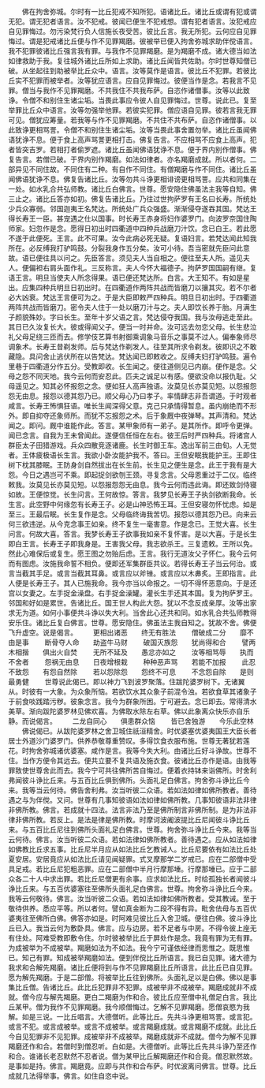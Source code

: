 <!-- { "loadSidebar": true } -->
　　佛在拘舍弥城。尔时有一比丘犯戒不知所犯。语诸比丘。诸比丘或谓有犯或谓无犯。谓无犯者语言。汝不犯戒。彼闻已便生不犯戒想。谓有犯者语言。汝犯戒应自见罪悔过。勿污染梵行负人信施长夜受苦。彼比丘言。我无所犯。云何应自见罪悔过。谓是犯戒诸比丘便与作不见罪羯磨。彼被举已便入拘舍弥城求助伴傥语言。我不犯罪彼诸比丘强言我有罪。与我作不见罪羯磨。是为羯磨不成。诸大德当如法如律救助于我。复往城外诸比丘所如上求助。诸比丘闻皆共佐助。尔时世尊知僧已破。从坐起往到助被举比丘众中。语言。汝等莫作是语言。彼比丘不犯罪。若彼比丘实不犯罪而被举者。汝等犹应语言。应自见罪悔过。彼便当作是念。若我言不见罪。僧当与我作不见罪羯磨。不共我住不共我布萨。自恣作诸僧事。汝等以此致诤。令僧不和别住生诸尘垢。当畏此事应令彼人自见罪悔过。世尊。说此已。复至举罪比丘众中语言。汝等勿强举他罪。若彼实犯罪。僧应语自见罪。彼若言我无罪可见。僧犹应筹量。若我等与作不见罪羯磨。不共住不共布萨。自恣作诸僧事。以此致诤更相骂詈。令僧不和别住生诸尘垢。汝等当畏此事舍置勿举。诸比丘虽闻佛语犹诤不息。便于食上高声骂詈更相打击。佛复告言。不应相骂不应食上高声。犯者皆突吉罗。若相打者偷罗遮。诸比丘虽闻佛语犹诤不息。便于界内别作僧事。佛复告言。若僧已破。于界内别作羯磨。如法如律者。亦名羯磨成就。所以者何。二部异见不同住故。不同住有二种。有自作不同住。有僧羯磨与作不同住。诸比丘虽闻佛语犹诤不息。佛复告诸比丘。汝等勿共斗诤更相诽谤更相骂詈。应共和同集在一处。如水乳合共弘师教。诸比丘白佛言。世尊。愿安隐住佛虽法主我等自知。佛三止之。诸比丘答亦如初。佛复告诸比丘。乃往过世拘萨罗有王名曰长寿。所统处少兵众寡弱。邻国迦夷王名梵达。所统处广兵众强盛。渐渐侵夺遂吞其国。梵达王得长寿王一臣。甚宠遇之仕以国事。时长寿王赤身将妇作婆罗门。向波罗奈国住陶师家。妇忽作是念。愿得日初出时四衢道中四种兵战磨刀汁饮。念已白王。若此愿不遂于此便死。王言。此不可果。汝今此病必死无疑。复语妇言。若梵达闻此知我所在。必反缚我打驴鸣鼓。分裂我身作五分矣。汝可小待。吾当密就先臣问此意故。语已便往具以问之。先臣答言。须见夫人当自相之。便往至夫人所。遥见夫人。便偏袒右肩头面作礼。三反称言。夫人今怀大福德子。拘萨罗国国嗣有继。复语王言。明旦当使夫人所念得果。语已便还梵达所。白言。大王知不。有如是星出。应集四种兵明旦日初出时。在四衢道作两阵共战而皆磨刀以攘其灾。若不尔者必大凶衰。梵达王言便可为之。于是大臣即敕严四种兵。明旦日初出时。于四衢道两阵共战而皆磨刀。密令夫人住于一处以磨刀汁与之。夫人即饮长养于胎。月满生子颜貌殊妙。字曰长生。至年十岁父语之言。梵达侵夺我国。我与汝母逃走至此。其日已久汝复长大。彼或得闻父子。便当一时并命。汝可远去勿恋父母。长生悲泣礼父母足绕三匝而去。修学伎艺算书射御乘调象马音乐之事莫不过人。偏奉象师尽调象术。长寿王昔剃发师。后与梵达作剃发人。往至其所求令剃发。彼即识之不敢藏隐。具问舍止逃伏所在以告梵达。梵达闻已即敕收之。反缚夫妇打驴鸣鼓。遍令里巷于四衢道分作五分。受教即收。长生闻之。便往道侧见已内崩。便作是念。父母之怨不同天地。我今云何而安忍此。匹夫之诚足以有感。便欲没命以报仇耻。父母遥见之。知其必怀报怨之念。便如狂人高声独语。汝莫见长亦莫见短。以怨报怨怨无由息。报怨以德其怨乃已。顺父母心乃曰孝子。率情肆志非吾谓道。于时观者咸言。长寿王怖惧狂语。唯长生闻深得父意。克己只承情得暂息。虽内崩绝而不形外。即自抑夺还象师所。而犹不忘报怨之术。后于象厩中夜弹琴。其声清和。梵达闻之。即问。厩中谁能作此。答言。某甲象师有一弟子。是其所作。即呼令更弹。闻已念言。自我为王未曾闻此。遂便信任恒在左右。彼王后时严四种兵。将诸宫人群臣太子田猎游戏。兵众四散竞逐诸鹿。长生时御王车。逸出军前三由旬。人无觉者。王体疲极语长生言。我欲小卧汝能护我不。答曰。王但安眠我能护王。王即住树下枕其膝眠。王防身剑自然拔出在长生前。长生见之便生是念。此王于我有是大怨。今日之遇岂可不乘。即起捉剑欲刎王颈。寻复念言。父母恩重过于二仪。临终敕我。汝莫见长亦莫见短。以怨报怨怨无由息。我今云何而违此诲。即还致剑侍寝如故。王便惊觉。长生问言。王何故惊。答言。我梦见长寿王子执剑欲断我命。长生言。此空野中何缘忽有长寿王子。必是山神恐怖王耳。王但安寝勿怀忧虑。如是至三。王最后眠。长生复作是念。父母临终诲我苦切。报怨以德其怨乃已。向来云何三欲违逆。从今克念事王如亲。终不复生一毫害意。作是念已。王觉大喜。长生问言。何故大喜。答言。我梦长寿王子欲事我如亲不复怀害。是以大喜。于是长生即白王言。长寿王子即我身是。王害我父母。我志欲杀王。三复遗敕。王所以免。然此心难保后或复生。愿王图之勿贻后虑。王言。我行无道汝父子怀仁。我今云何而有图虑。汝施我命誓不相负。便即还军集群臣共议。若得长寿王子当云何治。或言当截其手足。或言当截其耳鼻。或言应以斧锉。或言应以木丳炙。王即指言。此人便是长寿王子。其人已施我命。我今亦当以命报之。一切不得怀恶意向。于是还宫以女妻之。左手捉金澡盘。右手捉金澡罐。灌长生手还其本国。复为拘萨罗王。邻国和好如是累世。告诸比丘。国王世人构此大怨。犹以不念反成亲厚。汝等出家求无为道。如何小事便共斗诤以失大利。当舍此心还共和同。如水乳合共弘师教得安乐住。诸比丘复白佛言。世尊。愿安隐住。佛虽法主我自知之。犹故不舍。佛便飞升虚空。说是偈言。
　　更相出诸恶　　终无有胜法
　　僧破成二分　　靡不由是事
　　断骨夺人命　　劫盗牛马财
　　破国灭族怨　　犹尚得和合
　　譬两木相揩　　俱出火自焚
　　无所不延及　　愚忿亦如之
　　汝等相骂辱　　执而不舍者
　　怨祸无由息　　日夜增根栽
　　种种恶声骂　　若能不加报
　　此忍不致怨　　有怨自然除
　　若以怨除怨　　怨终不可息
　　不念怨自除　　是则最勇健
　　世尊说此偈已。即以神力飞到波罗聚落。住跋陀婆罗树下。无诸翼从。时彼有一大象。为众象所恼。若欲饮水其众象子前混令浊。若欲食草其诸象子于前食啖践踏污秽。彼象念言。我今为群象所困。宁可避去。念已即去。常得清水美草。渐向跋陀婆罗林见佛欢喜。为佛取水除左右草。佛以此象离众快乐亦自乐静。而说偈言。
　　二龙自同心　　俱患群众恼
　　皆已舍独游　　今乐此空林
　　佛说偈已。从跋陀婆罗林之舍卫城住祇洹精舍。时优婆塞优婆夷国王大臣长者居士外道沙门婆罗门。供养恭敬尊重赞叹。多得饮食衣服布施。世尊无著犹若莲花。时拘舍弥城诸优婆塞。咸作是言。我等今失大利。由诸比丘好斗诤故。世尊不住。当作方便令其远去。便共立要不复共语及施衣食。彼诸比丘亦作是语。由我等罪致使世尊舍此而去。我今宁可共往佛所苦自悔过。便着衣持钵来诣佛所。时舍利弗闻彼斗诤比丘来。与五百比丘俱到佛所。头面礼足白佛言。拘舍弥斗诤比丘今来。我等当云何待。佛告舍利弗。汝当听彼二众语。若如法如律如佛所教者。善待遇之与为伴傥。又问。世尊有几事知彼语如法如律如佛所教。几事知彼语非法非律非佛所教。佛言。若成就十四法。法言非法乃至是佛所制言非佛所制。是为非法非律非佛所教。若反上。是法是律是佛所教。时摩诃波阇波提比丘尼闻彼斗诤比丘来。与五百比丘尼往到佛所头面礼足白佛言。世尊。拘舍弥斗诤比丘今来。我等当云何待。佛言。汝当听彼二众语。若如法律如佛所教者。善待遇之。应从如法如律如佛教比丘求五事。比丘尼半月应从如法比丘乞教诫人。比丘尼要依有如法比丘处夏安居。安居竟应从如法比丘请见闻疑罪。式叉摩那学二岁戒已。应在二部僧中受具足戒。若比丘尼犯粗恶罪。应在二部僧中半月行摩那埵。行摩那埵已。应于二部众各二十人中求出罪。若比丘尼僧更有余事。应求如法比丘。时给孤独长者闻彼斗诤比丘来。与五百优婆塞往至佛所头面礼足白佛言。世尊。拘舍弥斗诤比丘今来。我等云何敬待。佛言。汝当听彼二众语。若如法如律如佛所教者。受其教诫。至于敬待供养。悉应平等。所以者何。譬如真金断为二段不得有异。毗舍佉母与五百优婆夷往至佛所白佛。佛答亦如是。时阿难见彼比丘入舍卫城。便往白佛。彼斗诤比丘已入。我当云何为敷卧具。佛言。应与边房。若不足者与中房。不得令彼上座无有住处。阿难受教即敷令住。尔时彼被举比丘于屏处作是念。我竟有罪为无有罪。为成被举为不成被举。羯磨如法为不如法。我今宁可谨依经律而思惟之。既思惟已。知己有罪。知成被举羯磨如法。便到伴傥比丘所语言。我已自见罪。诸大德为我求和合解先羯磨。诸比丘便将到与作不见罪羯磨比丘所语言。此比丘已自见罪。愿为解先羯磨。于是二部僧。将被举比丘往到佛所。头面礼足以是白佛。佛以是事集比丘僧。告诸比丘。此比丘犯罪非不犯罪。成被举非不成被举。羯磨成就非不成就。僧今应与解先羯磨。更白二羯磨为作和合。彼比丘应至僧中礼僧足白言。我比丘某甲。僧为我作不见罪羯磨。我今顺僧悔过。乞解不见罪羯磨。愿僧哀愍为我解。如是三说。一比丘唱言。大德僧听。此等比丘。先共斗诤更相骂詈。或言犯。或言不犯。或言成被举。或言不成被举。或言羯磨成就。或言羯磨不成就。此比丘今自见犯罪非不见犯罪。成被举非不成被举。羯磨成就非不成就。僧今为解不见罪羯磨还作和合。若僧时到僧忍听。白如是。大德僧听。此等比丘先共斗诤乃至还作和合。谁诸长老忍默然不忍者说。僧为某甲比丘解羯磨还作和合竟。僧忍默然故。是事如是持。佛言。羯磨竟。应即与共作和合布萨。时优波离问佛言。世尊。比丘成就几法得举事。佛言。如住自恣中说。
